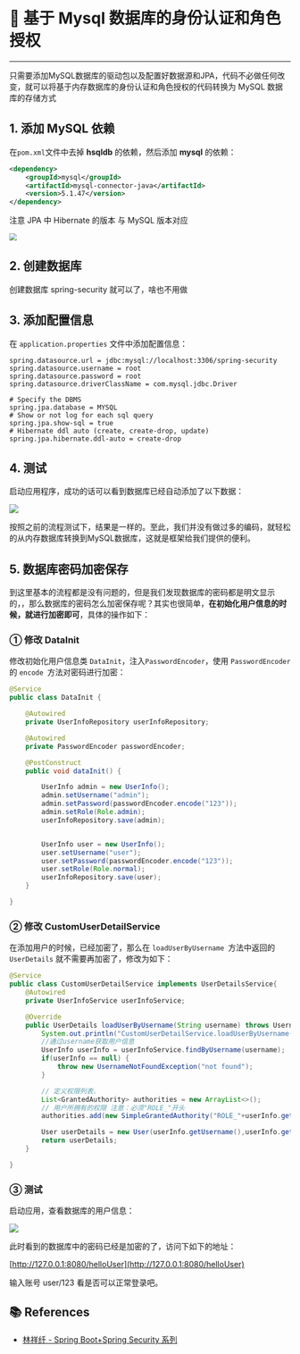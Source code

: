 # 🥊 基于 Mysql 数据库的身份认证和角色授权

---

只需要添加MySQL数据库的驱动包以及配置好数据源和JPA，代码不必做任何改变，就可以将基于内存数据库的身份认证和角色授权的代码转换为 MySQL 数据库的存储方式

## 1. 添加 MySQL 依赖

在` pom.xml `文件中去掉 **hsqldb** 的依赖，然后添加 **mysql** 的依赖：

```xml
<dependency>
    <groupId>mysql</groupId>
    <artifactId>mysql-connector-java</artifactId>
    <version>5.1.47</version>
</dependency>
```

注意 JPA 中 Hibernate 的版本 与 MySQL 版本对应

<img src="https://gitee.com/veal98/images/raw/master/img/20200806223003.png" style="zoom:80%;" />

## 2. 创建数据库

创建数据库 spring-security 就可以了，啥也不用做

## 3. 添加配置信息

在 `application.properties` 文件中添加配置信息：

```properties
spring.datasource.url = jdbc:mysql://localhost:3306/spring-security
spring.datasource.username = root
spring.datasource.password = root
spring.datasource.driverClassName = com.mysql.jdbc.Driver

# Specify the DBMS  
spring.jpa.database = MYSQL
# Show or not log for each sql query  
spring.jpa.show-sql = true
# Hibernate ddl auto (create, create-drop, update)  
spring.jpa.hibernate.ddl-auto = create-drop
```

## 4. 测试

启动应用程序，成功的话可以看到数据库已经自动添加了以下数据：

![](https://gitee.com/veal98/images/raw/master/img/20200806223407.png)

按照之前的流程测试下，结果是一样的。至此，我们并没有做过多的编码，就轻松的从内存数据库转换到MySQL数据库，这就是框架给我们提供的便利。

## 5. 数据库密码加密保存

到这里基本的流程都是没有问题的，但是我们发现数据库的密码都是明文显示的，，那么数据库的密码怎么加密保存呢？其实也很简单，**在初始化用户信息的时候，就进行加密即可**，具体的操作如下：

### ① 修改 DataInit

修改初始化用户信息类 `DataInit`，注入`PasswordEncoder`，使用 `PasswordEncoder` 的 `encode `方法对密码进行加密：

```java
@Service
public class DataInit {

    @Autowired 
    private UserInfoRepository userInfoRepository;

    @Autowired 
    private PasswordEncoder passwordEncoder;

    @PostConstruct
    public void dataInit() {

        UserInfo admin = new UserInfo();
        admin.setUsername("admin");
        admin.setPassword(passwordEncoder.encode("123"));
        admin.setRole(Role.admin);
        userInfoRepository.save(admin);


        UserInfo user = new UserInfo();
        user.setUsername("user");
        user.setPassword(passwordEncoder.encode("123"));
        user.setRole(Role.normal);
        userInfoRepository.save(user);
    }

}
```

### ② 修改 CustomUserDetailService

在添加用户的时候，已经加密了，那么在 `loadUserByUsername `方法中返回的 `UserDetails` 就不需要再加密了，修改为如下：

```java
@Service
public class CustomUserDetailService implements UserDetailsService{
    @Autowired
    private UserInfoService userInfoService;

    @Override
    public UserDetails loadUserByUsername(String username) throws UsernameNotFoundException {
        System.out.println("CustomUserDetailService.loadUserByUsername()");
        //通过username获取用户信息
        UserInfo userInfo = userInfoService.findByUsername(username);
        if(userInfo == null) {
            throw new UsernameNotFoundException("not found");
        }

        // 定义权限列表.
        List<GrantedAuthority> authorities = new ArrayList<>();
        // 用户所拥有的权限 注意：必须"ROLE_"开头
        authorities.add(new SimpleGrantedAuthority("ROLE_"+userInfo.getRole().name()));

        User userDetails = new User(userInfo.getUsername(),userInfo.getPassword(),authorities);
        return userDetails;
    }

}
```

### ③ 测试

 启动应用，查看数据库的用户信息：

![](https://gitee.com/veal98/images/raw/master/img/20200806223801.png)

此时看到的数据库中的密码已经是加密的了，访问下如下的地址：

[http://127.0.0.1:8080/helloUser](http://127.0.0.1:8080/helloUser)

输入账号 user/123 看是否可以正常登录吧。

## 📚 References

- [林祥纤 - Spring Boot+Spring Security 系列](https://www.iteye.com/blog/412887952-qq-com-2441544)